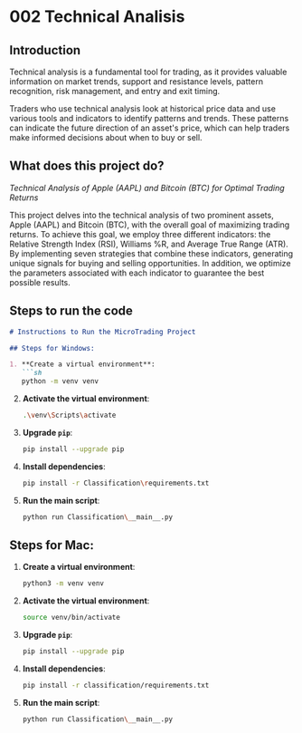# 002 Technical Analisis

## Introduction

Technical analysis is a fundamental tool for trading, as it provides valuable information on market trends, support and resistance levels, pattern recognition, risk management, and entry and exit timing.

Traders who use technical analysis look at historical price data and use various tools and indicators to identify patterns and trends. These patterns can indicate the future direction of an asset's price, which can help traders make informed decisions about when to buy or sell.

## What does this project do?

*Technical Analysis of Apple (AAPL) and Bitcoin (BTC) for Optimal Trading Returns*

This project delves into the technical analysis of two prominent assets, Apple (AAPL) and Bitcoin (BTC), with the overall goal of maximizing trading returns. To achieve this goal, we employ three different indicators: the Relative Strength Index (RSI), Williams %R, and Average True Range (ATR). By implementing seven strategies that combine these indicators, generating unique signals for buying and selling opportunities. In addition, we optimize the parameters associated with each indicator to guarantee the best possible results.

## Steps to run the code

```markdown
# Instructions to Run the MicroTrading Project

## Steps for Windows:

1. **Create a virtual environment**:
   ```sh
   python -m venv venv
   ```

2. **Activate the virtual environment**:
   ```sh
   .\venv\Scripts\activate
   ```

3. **Upgrade `pip`**:
   ```sh
   pip install --upgrade pip
   ```

4. **Install dependencies**:
   ```sh
   pip install -r Classification\requirements.txt
   ```

5. **Run the main script**:
   ```sh
   python run Classification\__main__.py
   ```

## Steps for Mac:

1. **Create a virtual environment**:
   ```sh
   python3 -m venv venv
   ```

2. **Activate the virtual environment**:
   ```sh
   source venv/bin/activate
   ```

3. **Upgrade `pip`**:
   ```sh
   pip install --upgrade pip
   ```

4. **Install dependencies**:
   ```sh
   pip install -r classification/requirements.txt
   ```

5. **Run the main script**:
   ```sh
   python run Classification\__main__.py
   ```


